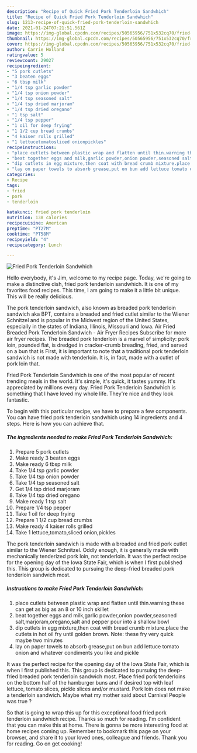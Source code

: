 ```yaml
---
description: "Recipe of Quick Fried Pork Tenderloin Sandwhich"
title: "Recipe of Quick Fried Pork Tenderloin Sandwhich"
slug: 1213-recipe-of-quick-fried-pork-tenderloin-sandwhich
date: 2021-01-24T07:21:51.561Z
image: https://img-global.cpcdn.com/recipes/50565956/751x532cq70/fried-pork-tenderloin-sandwhich-recipe-main-photo.jpg
thumbnail: https://img-global.cpcdn.com/recipes/50565956/751x532cq70/fried-pork-tenderloin-sandwhich-recipe-main-photo.jpg
cover: https://img-global.cpcdn.com/recipes/50565956/751x532cq70/fried-pork-tenderloin-sandwhich-recipe-main-photo.jpg
author: Carrie Holland
ratingvalue: 5
reviewcount: 29027
recipeingredient:
- "5 pork cutlets"
- "3 beaten eggs"
- "6 tbsp milk"
- "1/4 tsp garlic powder"
- "1/4 tsp onion powder"
- "1/4 tsp seasoned salt"
- "1/4 tsp dried marjoram"
- "1/4 tsp dried oregano"
- "1 tsp salt"
- "1/4 tsp pepper"
- "1 oil for deep frying"
- "1 1/2 cup bread crumbs"
- "4 kaiser rolls grilled"
- "1 lettucetomatosliced onionpickles"
recipeinstructions:
- "place cutlets between plastic wrap and flatten until thin.warning these can get as big as an 8 or 10 inch skillet"
- "beat together eggs and milk,garlic powder,onion powder,seasoned salt,marjoram,oregano,salt and pepper pour into a shallow bowl"
- "dip cutlets in egg mixture,then coat with bread crumb mixture.place the cutlets in hot oil fry until golden brown. Note: these fry very quick maybe two minutes"
- "lay on paper towels to absorb grease,put on bun add lettuce tomato onion and whatever condiments you like and pickle"
categories:
- Recipe
tags:
- fried
- pork
- tenderloin

katakunci: fried pork tenderloin 
nutrition: 138 calories
recipecuisine: American
preptime: "PT27M"
cooktime: "PT58M"
recipeyield: "4"
recipecategory: Lunch

---
```



![Fried Pork Tenderloin Sandwhich](https://img-global.cpcdn.com/recipes/50565956/751x532cq70/fried-pork-tenderloin-sandwhich-recipe-main-photo.jpg)

Hello everybody, it's Jim, welcome to my recipe page. Today, we're going to make a distinctive dish, fried pork tenderloin sandwhich. It is one of my favorites food recipes. This time, I am going to make it a little bit unique. This will be really delicious.

The pork tenderloin sandwich, also known as breaded pork tenderloin sandwich aka BPT, contains a breaded and fried cutlet similar to the Wiener Schnitzel and is popular in the Midwest region of the United States, especially in the states of Indiana, Illinois, Missouri and Iowa. Air Fried Breaded Pork Tenderloin Sandwich - Air Fryer Recipes Subscribe for more air fryer recipes. The breaded pork tenderloin is a marvel of simplicity: pork loin, pounded flat, is dredged in cracker-crumb breading, fried, and served on a bun that is First, it is important to note that a traditional pork tenderloin sandwich is not made with tenderloin. It is, in fact, made with a cutlet of pork loin that.

Fried Pork Tenderloin Sandwhich is one of the most popular of recent trending meals in the world. It's simple, it's quick, it tastes yummy. It's appreciated by millions every day. Fried Pork Tenderloin Sandwhich is something that I have loved my whole life. They're nice and they look fantastic.


To begin with this particular recipe, we have to prepare a few components. You can have fried pork tenderloin sandwhich using 14 ingredients and 4 steps. Here is how you can achieve that.

<!--inarticleads1-->

##### The ingredients needed to make Fried Pork Tenderloin Sandwhich:

1. Prepare 5 pork cutlets
1. Make ready 3 beaten eggs
1. Make ready 6 tbsp milk
1. Take 1/4 tsp garlic powder
1. Take 1/4 tsp onion powder
1. Take 1/4 tsp seasoned salt
1. Get 1/4 tsp dried marjoram
1. Take 1/4 tsp dried oregano
1. Make ready 1 tsp salt
1. Prepare 1/4 tsp pepper
1. Take 1 oil for deep frying
1. Prepare 1 1/2 cup bread crumbs
1. Make ready 4 kaiser rolls grilled
1. Take 1 lettuce,tomato,sliced onion,pickles


The pork tenderloin sandwich is made with a breaded and fried pork cutlet similar to the Wiener Schnitzel. Oddly enough, it is generally made with mechanically tenderized pork loin, not tenderloin. It was the perfect recipe for the opening day of the Iowa State Fair, which is when I first published this. This group is dedicated to pursuing the deep-fried breaded pork tenderloin sandwich most. 

<!--inarticleads2-->

##### Instructions to make Fried Pork Tenderloin Sandwhich:

1. place cutlets between plastic wrap and flatten until thin.warning these can get as big as an 8 or 10 inch skillet
1. beat together eggs and milk,garlic powder,onion powder,seasoned salt,marjoram,oregano,salt and pepper pour into a shallow bowl
1. dip cutlets in egg mixture,then coat with bread crumb mixture.place the cutlets in hot oil fry until golden brown. Note: these fry very quick maybe two minutes
1. lay on paper towels to absorb grease,put on bun add lettuce tomato onion and whatever condiments you like and pickle


It was the perfect recipe for the opening day of the Iowa State Fair, which is when I first published this. This group is dedicated to pursuing the deep-fried breaded pork tenderloin sandwich most. Place fried pork tenderloins on the bottom half of the hamburger buns and if desired top with leaf lettuce, tomato slices, pickle slices and/or mustard. Pork loin does not make a tenderloin sandwich. Maybe what my mother said about Carnival People was true ? 

So that is going to wrap this up for this exceptional food fried pork tenderloin sandwhich recipe. Thanks so much for reading. I'm confident that you can make this at home. There is gonna be more interesting food at home recipes coming up. Remember to bookmark this page on your browser, and share it to your loved ones, colleague and friends. Thank you for reading. Go on get cooking!
